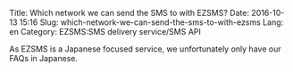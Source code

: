 Title: Which network we can send the SMS to with EZSMS?
Date: 2016-10-13 15:16
Slug: which-network-we-can-send-the-sms-to-with-ezsms
Lang: en
Category: EZSMS:SMS delivery service/SMS API

As EZSMS is a Japanese focused service, we unfortunately only have our FAQs in Japanese.